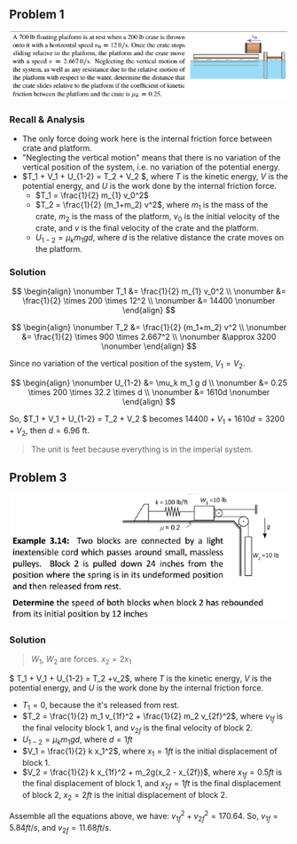 

## Problem 1

<div style="text-align:center">
  <img src="https://github.com/leishi23/Dynamics_TA/blob/main/Discussion_4_3_Sol/Screenshot%202023-10-17%20221446.png?raw=true" width="500"/>   
</div>


### Recall & Analysis

- The only force doing work here is the internal friction force between crate and platform. 
- "Neglecting the vertical motion" means that there is no variation of the vertical position of the system, i.e. no variation of the potential energy. 
- $T_1 + V_1 + U_{1-2} = T_2 + V_2 $, where $T$ is the kinetic energy, $V$ is the potential energy, and $U$ is the work done by the internal friction force.
  - $T_1 = \frac{1}{2} m_{1} v_0^2$
  - $T_2 = \frac{1}{2} (m_1+m_2) v^2$, where $m_1$ is the mass of the crate, $m_2$ is the mass of the platform, $v_0$ is the initial velocity of the crate, and $v$ is the final velocity of the crate and the platform.
  - $U_{1-2} = \mu_k m_1 g d$, where $d$ is the relative distance the crate moves on the platform.

### Solution
$$
\begin{align} \nonumber
  T_1 &= \frac{1}{2} m_{1} v_0^2 \\ \nonumber
&= \frac{1}{2} \times 200 \times 12^2 \\ \nonumber
&= 14400 \nonumber
\end{align}
$$

$$
\begin{align} \nonumber
  T_2 &= \frac{1}{2} (m_1+m_2) v^2 \\ \nonumber
&= \frac{1}{2} \times 900 \times 2.667^2 \\ \nonumber
&\approx 3200 \nonumber
\end{align}
$$

Since no variation of the vertical position of the system, $V_1 = V_2$.

$$
\begin{align} \nonumber
  U_{1-2} &= \mu_k m_1 g d \\ \nonumber
&= 0.25 \times 200 \times 32.2 \times d \\ \nonumber
&= 1610d \nonumber
\end{align}
$$

So, $T_1 + V_1 + U_{1-2} = T_2 + V_2 $ becomes $14400 + V_1 + 1610d = 3200 + V_2$, then $d = 6.96$ ft. 
> The unit is feet because everything is in the imperial system.


## Problem 3
<div style="text-align:center">
  <img src="https://github.com/leishi23/Dynamics_TA/blob/main/Discussion_4_3_Sol/Screenshot%202023-10-17%20230018.png?raw=true" width="500"/>   
</div>

### Solution
> $W_1$, $W_2$ are forces.
> $x_2 = 2x_1$

$ T_1 + V_1 + U_{1-2} = T_2 +v_2$, where $T$ is the kinetic energy, $V$ is the potential energy, and $U$ is the work done by the internal friction force.
  - $T_1 = 0$, because the it's released from rest.
  - $T_2 = \frac{1}{2} m_1 v_{1f}^2 + \frac{1}{2} m_2 v_{2f}^2$, where $v_{1f}$ is the final velocity block 1, and $v_{2f}$ is the final velocity of block 2.
  - $U_{1-2} = \mu_k m_1 g d$, where $d = 1ft$ 
  - $V_1 = \frac{1}{2} k x_1^2$, where $x_1 = 1ft$ is the initial displacement of block 1.
  - $V_2 = \frac{1}{2} k x_{1f}^2 + m_2g(x_2 - x_{2f})$, where $x_{1f} = 0.5ft$ is the final displacement of block 1, and $x_{2f} = 1ft$ is the final displacement of block 2, $x_2 = 2ft$ is the initial displacement of block 2.

Assemble all the equations above, we have: $v_{1f}^2 + v_{2f}^2 = 170.64$.
So, $v_{1f} = 5.84 ft/s$, and $v_{2f} = 11.68 ft/s$.
